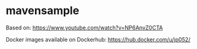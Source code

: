 # mavensample
Based on: https://www.youtube.com/watch?v=NP6AnvZ0CTA

Docker images available on Dockerhub: https://hub.docker.com/u/jp052/
